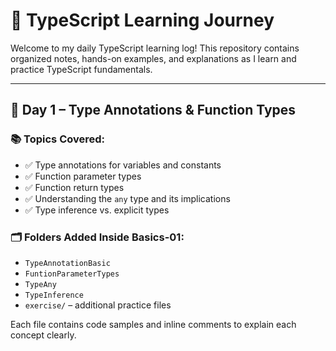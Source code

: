 # 📘 TypeScript Learning Journey

Welcome to my daily TypeScript learning log! This repository contains organized notes, hands-on examples, and explanations as I learn and practice TypeScript fundamentals.

---

## 📅 Day 1 – Type Annotations & Function Types

### 📚 Topics Covered:
- ✅ Type annotations for variables and constants
- ✅ Function parameter types
- ✅ Function return types
- ✅ Understanding the `any` type and its implications
- ✅ Type inference vs. explicit types

### 🗂️ Folders Added Inside Basics-01:
- `TypeAnnotationBasic`
- `FuntionParameterTypes`
- `TypeAny`
- `TypeInference`
- `exercise/` – additional practice files

Each file contains code samples and inline comments to explain each concept clearly.
